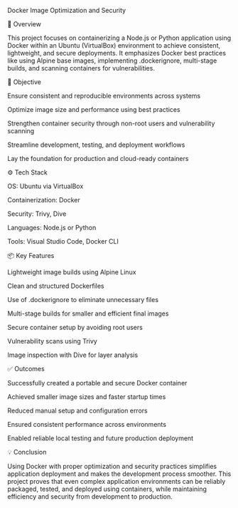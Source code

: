 Docker Image Optimization and Security

📌 Overview

This project focuses on containerizing a Node.js or Python application using Docker within an Ubuntu (VirtualBox) environment to achieve consistent, lightweight, and secure deployments. It emphasizes Docker best practices like using Alpine base images, implementing .dockerignore, multi-stage builds, and scanning containers for vulnerabilities.

🎯 Objective

Ensure consistent and reproducible environments across systems

Optimize image size and performance using best practices

Strengthen container security through non-root users and vulnerability scanning

Streamline development, testing, and deployment workflows

Lay the foundation for production and cloud-ready containers

⚙️ Tech Stack

OS: Ubuntu via VirtualBox

Containerization: Docker

Security: Trivy, Dive

Languages: Node.js or Python

Tools: Visual Studio Code, Docker CLI

📦 Key Features

Lightweight image builds using Alpine Linux

Clean and structured Dockerfiles

Use of .dockerignore to eliminate unnecessary files

Multi-stage builds for smaller and efficient final images

Secure container setup by avoiding root users

Vulnerability scans using Trivy

Image inspection with Dive for layer analysis

✅ Outcomes

Successfully created a portable and secure Docker container

Achieved smaller image sizes and faster startup times

Reduced manual setup and configuration errors

Ensured consistent performance across environments

Enabled reliable local testing and future production deployment

💡 Conclusion

Using Docker with proper optimization and security practices simplifies application deployment and makes the development process smoother. This project proves that even complex application environments can be reliably packaged, tested, and deployed using containers, while maintaining efficiency and security from development to production.
